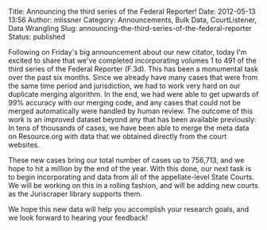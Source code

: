 Title: Announcing the third series of the Federal Reporter! 
Date: 2012-05-13 13:56
Author: mlissner
Category: Announcements, Bulk Data, CourtListener, Data Wrangling
Slug: announcing-the-third-series-of-the-federal-reporter
Status: published

Following on Friday's big announcement about our new citator, today I'm
excited to share that we've completed incorporating volumes 1 to 491 of
the third series of the Federal Reporter (F.3d). This has been a
monumental task over the past six months. Since we already have many
cases that were from the same time period and jurisdiction, we had to
work very hard on our duplicate merging algorithm. In the end, we had
were able to get upwards of 99% accuracy with our merging code, and any
cases that could not be merged automatically were handled by human
review. The outcome of this work is an improved dataset beyond any that
has been available previously: In tens of thousands of cases, we have
been able to merge the meta data on Resource.org with data that we
obtained directly from the court websites.

These new cases bring our total number of cases up to 756,713, and we
hope to hit a million by the end of the year. With this done, our next
task is to begin incorporating and data from all of the appellate-level
State Courts. We will be working on this in a rolling fashion, and will
be adding new courts as the Juriscraper library supports them.

We hope this new data will help you accomplish your research goals, and
we look forward to hearing your feedback!

